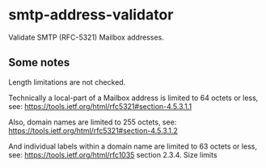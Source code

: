 # smtp-address-validator

Validate SMTP (RFC-5321) Mailbox addresses.

## Some notes

Length limitations are not checked.

Technically a local-part of a Mailbox address is limited to 64 octets
or less, see: <https://tools.ietf.org/html/rfc5321#section-4.5.3.1.1>

Also, domain names are limited to 255 octets, see:
<https://tools.ietf.org/html/rfc5321#section-4.5.3.1.2>

And individual labels within a domain name are limited to 63
octets or less, see:
<https://tools.ietf.org/html/rfc1035> section 2.3.4. Size limits
